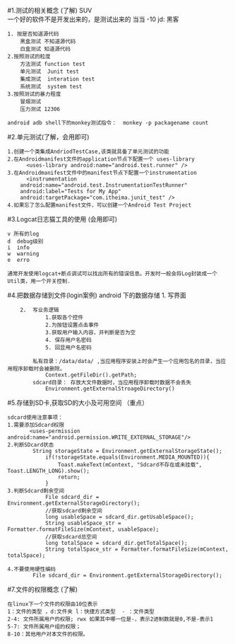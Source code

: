 
#1.测试的相关概念 (了解)
		SUV  
	一个好的软件不是开发出来的，是测试出来的
	当当 -10
	jd: 黑客
	
	1. 按是否知道源代码
		黑盒测试 不知道源代码
		白盒测试 知道源代码
	2.按照测试的粒度
		方法测试 function test
		单元测试  Junit test
		集成测试  interation test
		系统测试  system test
	3.按照测试的暴力程度
		冒烟测试
		压力测试 12306
	
	android adb shell下的monkey测试指令：	monkey -p packagename count 

	
#2.单元测试(了解，会用即可)

	1.创建一个类集成AndriodTestCase,该类就具备了单元测试的功能
	2.在Androidmanifest文件的application节点下配置一个 uses-library   
		  <uses-library android:name="android.test.runner" />
	3.在Androidmanifest文件中的manifest节点下配置一个instrumentation
		  <instrumentation
        android:name="android.test.InstrumentationTestRunner"
        android:label="Tests for My App"
        android:targetPackage="com.itheima.junit_test" />
	4.如果忘了怎么配置manifest文件，可以创建一个Android Test Project
	
#3.Logcat日志猫工具的使用 (会用即可)
	
	v 所有的log
	d  debug级别
	i  info
	w  warning 
	e  erro 
	
	通常开发使用logcat+断点调试可以找出所有的错误信息。开发时一般会将Log封装成一个Util类，用一个开关控制.

#4.把数据存储到文件(login案例)  android 下的数据存储 
		1.  写界面
			
		2.  写业务逻辑
				1.获取各个控件
				2.为按钮设置点击事件
				3.获取用户输入内容，并判断是否为空
				4. 保存用户名密码
				5. 回显用户名密码

			私有目录：/data/data/ ,当应用程序安装上时会产生一个应用包名的目录，当应用程序卸载时会被删除。
				Context.getFileDir().getPath;
			sdcard目录： 存放大文件数据时，当应用程序卸载时数据不会丢失
				Environment.getExternalStroageDirectory()
#5.存储到SD卡,获取SD的大小及可用空间  （重点）
		
	sdcard使用注意事项：
	1.需要添加Sdcard权限
		   <uses-permission android:name="android.permission.WRITE_EXTERNAL_STORAGE"/>
	2.判断SDcard状态
			String storageState = Environment.getExternalStorageState();
				if(!storageState.equals(Environment.MEDIA_MOUNTED)){
					Toast.makeText(mContext, "Sdcard不存在或未挂载", Toast.LENGTH_LONG).show();
					return;
				}
	3.判断Sdcard剩余空间
				File sdcard_dir = Environment.getExternalStorageDirectory();
				//获取sdcard剩余空间
				long usableSpace = sdcard_dir.getUsableSpace();
				String usableSpace_str = Formatter.formatFileSize(mContext, usableSpace);
				//获取sdcard总空间
				long totalSpace = sdcard_dir.getTotalSpace();
				String totalSpace_str = Formatter.formatFileSize(mContext, totalSpace);
				
	4.不要使用硬性编码
			File sdcard_dir = Environment.getExternalStorageDirectory();
#7.文件的权限概念 (了解)

	在linux下一个文件的权限由10位表示
	1：文件的类型 ，d:文件夹 l：快捷方式类型  - ：文件类型
	2-4: 文件所属用户的权限; rwx 如果其中哪一位是-，表示2进制数就是0,不是-表示1
	5-7: 文件所属用户组的权限；
	8-10：其他用户对本文件的权限。	

